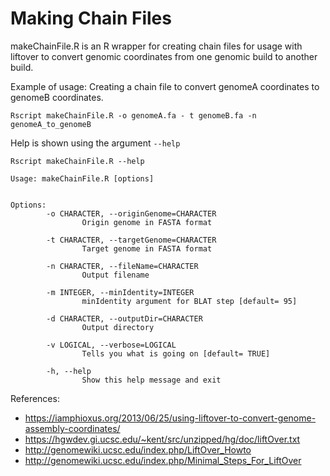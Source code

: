 # Making Chain Files

makeChainFile.R is an R wrapper for creating chain files for usage
with liftover to convert genomic coordinates from one genomic build 
to another build.

Example of usage: Creating a chain file to convert genomeA coordinates
to genomeB coordinates.

`Rscript makeChainFile.R -o genomeA.fa - t genomeB.fa -n genomeA_to_genomeB`

Help is shown using the argument `--help`

`Rscript makeChainFile.R --help`

```
Usage: makeChainFile.R [options]


Options:
        -o CHARACTER, --originGenome=CHARACTER
                Origin genome in FASTA format

        -t CHARACTER, --targetGenome=CHARACTER
                Target genome in FASTA format

        -n CHARACTER, --fileName=CHARACTER
                Output filename

        -m INTEGER, --minIdentity=INTEGER
                minIdentity argument for BLAT step [default= 95]

        -d CHARACTER, --outputDir=CHARACTER
                Output directory

        -v LOGICAL, --verbose=LOGICAL
                Tells you what is going on [default= TRUE]

        -h, --help
                Show this help message and exit
```

References: 
* https://iamphioxus.org/2013/06/25/using-liftover-to-convert-genome-assembly-coordinates/
* https://hgwdev.gi.ucsc.edu/~kent/src/unzipped/hg/doc/liftOver.txt
* http://genomewiki.ucsc.edu/index.php/LiftOver_Howto
* http://genomewiki.ucsc.edu/index.php/Minimal_Steps_For_LiftOver

